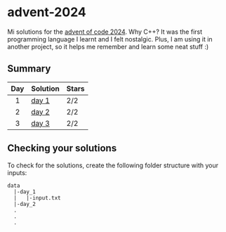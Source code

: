 # advent-2024

Mi solutions for the [advent of code 2024](https://adventofcode.com/2024). 
Why C++? It was the first programming language I learnt and I felt nostalgic. 
Plus, I am using it in another project, so it helps me remember and learn some 
neat stuff :)

## Summary

| **Day** | **Solution** | **Stars** |
|:-------:|--------------|-----------|
| 1 | [day 1](src/day_1.cpp) | 2/2 |
| 2 | [day 2](src/day_2.cpp) | 2/2 |
| 3 | [day 3](src/day_3.cpp) | 2/2 |

## 

## Checking your solutions

To check for the solutions, create the following folder structure with your inputs:

```
data
  |-day_1
  |   |-input.txt
  |-day_2
  .
  .
  . 
```